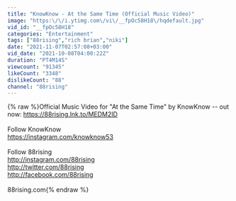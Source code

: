 ```yaml
---
title: "KnowKnow - At the Same Time (Official Music Video)"
image: "https:\/\/i.ytimg.com\/vi\/__fpOc58H18\/hqdefault.jpg"
vid_id: "__fpOc58H18"
categories: "Entertainment"
tags: ["88rising","rich brian","niki"]
date: "2021-11-07T02:57:08+03:00"
vid_date: "2021-10-08T04:00:22Z"
duration: "PT4M14S"
viewcount: "91345"
likeCount: "3348"
dislikeCount: "88"
channel: "88rising"
---
```

{% raw %}Official Music Video for &quot;At the Same Time&quot; by KnowKnow -- out now: <a rel="nofollow" target="blank" href="https://88rising.lnk.to/MEDM2ID">https://88rising.lnk.to/MEDM2ID</a><br /><br />Follow KnowKnow<br /><a rel="nofollow" target="blank" href="https://instagram.com/knowknow53">https://instagram.com/knowknow53</a><br /><br />Follow 88rising<br /><a rel="nofollow" target="blank" href="http://instagram.com/88rising">http://instagram.com/88rising</a><br /><a rel="nofollow" target="blank" href="http://twitter.com/88rising">http://twitter.com/88rising</a><br /><a rel="nofollow" target="blank" href="http://facebook.com/88rising">http://facebook.com/88rising</a><br /><br />88rising.com{% endraw %}
